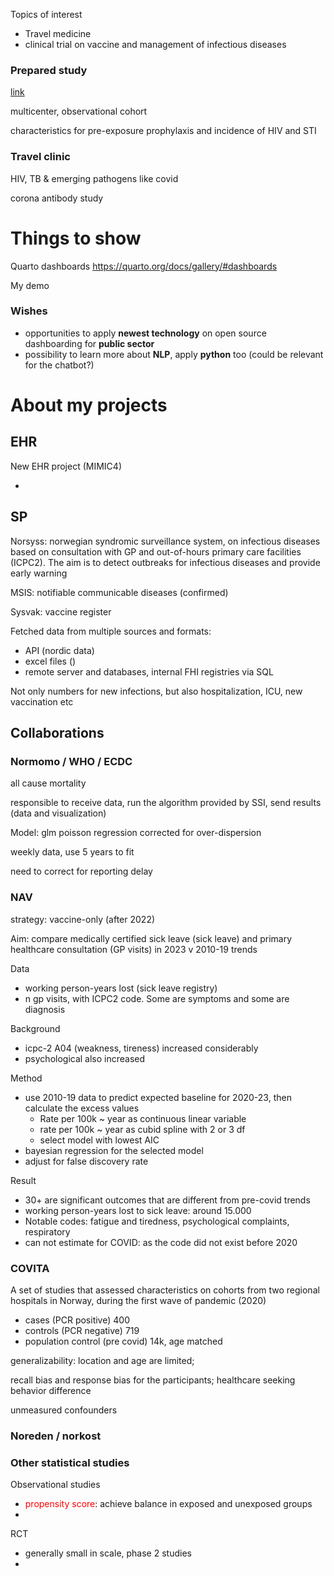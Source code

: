 Topics of interest 



- Travel medicine
- clinical trial on vaccine and management of infectious diseases



### Prepared study

[link](https://www.ebpi.uzh.ch/en/research/chronic_conditions_health/prepared.html)

multicenter, observational cohort 

characteristics for pre-exposure prophylaxis and incidence of HIV and STI



### Travel clinic

HIV, TB & emerging pathogens like covid 

corona antibody study





# Things to show

Quarto dashboards https://quarto.org/docs/gallery/#dashboards

My demo



### Wishes 

- opportunities to apply **newest technology** on open source dashboarding for **public sector**
- possibility to learn more about **NLP**, apply **python** too (could be relevant for the chatbot?)



# About my projects





## EHR

New EHR project (MIMIC4)

- 







## SP

Norsyss: norwegian syndromic surveillance system, on infectious diseases based on consultation with GP and out-of-hours primary care facilities (ICPC2). The aim is to detect outbreaks for infectious diseases and provide early warning

MSIS: notifiable communicable diseases (confirmed)

Sysvak: vaccine register

Fetched data from multiple sources and formats: 

- API (nordic data)
- excel files ()
- remote server and databases, internal FHI registries via SQL

Not only numbers for new infections, but also hospitalization, ICU, new vaccination etc





## Collaborations

### Normomo / WHO / ECDC

all cause mortality

responsible to receive data, run the algorithm provided by SSI, send results (data and visualization)

Model: glm poisson regression corrected for over-dispersion

weekly data, use 5 years to fit 

need to correct for reporting delay



### NAV 

strategy: vaccine-only (after 2022)

Aim: compare medically certified sick leave (sick leave) and primary healthcare consultation (GP visits) in 2023 v 2010-19 trends

Data 

- working person-years lost (sick leave registry)
- n gp visits, with ICPC2 code. Some are symptoms and some are diagnosis

Background

- icpc-2 A04 (weakness, tireness) increased considerably 
- psychological also increased

Method

- use 2010-19 data to predict expected baseline for 2020-23, then calculate the excess values
  - Rate per 100k ~ year as continuous linear variable
  - rate per 100k ~ year as cubid spline with 2 or 3 df
  - select model with lowest AIC
- bayesian regression for the selected model
- adjust for false discovery rate

Result

- 30+ are significant outcomes that are different from pre-covid trends
- working person-years lost to sick leave: around 15.000 
- Notable codes: fatigue and tiredness, psychological complaints, respiratory
- can not estimate for COVID: as the code did not exist before 2020



### COVITA

A set of studies that assessed characteristics on cohorts from two regional hospitals in Norway, during the first wave of pandemic (2020)

- cases (PCR positive) 400
- controls (PCR negative) 719
- population control (pre covid) 14k, age matched

generalizability: location and age are limited; 

recall bias and response bias for the participants; healthcare seeking behavior difference

unmeasured confounders



### Noreden / norkost



### Other statistical studies 

Observational studies

- <span style = 'color:red'>propensity score</span>: achieve balance in exposed and unexposed groups 
- 



RCT

- generally small in scale, phase 2 studies
- 



